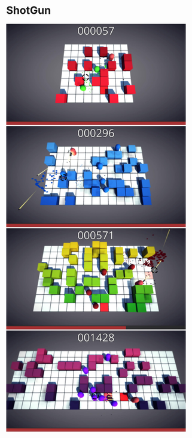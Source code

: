 # ShotGun

<div align="left">
  <img src="Screenshots/Level1.jpg" alt="SaveSystem" width="480">
  <img src="Screenshots/Level2.jpg" alt="SaveSystem" width="480">
</div>
<div align="left">
  <img src="Screenshots/Level3.jpg" alt="SaveSystem" width="480">
  <img src="Screenshots/Level4.jpg" alt="SaveSystem" width="480">
</div>